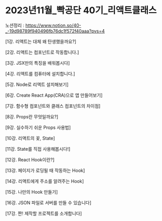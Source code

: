 # 2023년11월_빡공단 40기_리액트클래스
노션정리 : https://www.notion.so/40-_-19d98789f940496fb76dc1f572f40aaa?pvs=4

[1강. 리액트는 대체 왜 탄생했을까요?]

[2강. 리액트는 컴포넌트로 작동합니다.]

[3강. JSX만의 특징을 배워봅시다]

[4강. 리액트를 컴퓨터에 설치합니다.]

[5강. Node로 리액트 설치해보기]

[6강. Create React App(CRA)으로 앱 만들어보기]

[7강. 함수형 컴포넌트와 클래스 컴포넌트의 차이점]

[8강. Props란 무엇일까요?]

[9강. 실수하기 쉬운 Props 사용법]

[10강. 리액트의 꽃, State]

[11강. State를 직접 사용해봅시다!]

[12강. React Hook이란?]

[13강. 페이지가 로딩될 때 작동하는 Hook]

[14강. 리액트에게 주소를 알려주는 Hook]

[15강. 나만의 Hook 만들기]

[16강. JSON 파일로 서버를 만들 수 있습니다]

[17강. 짠! 제작할 프로젝트를 소개합니다]

